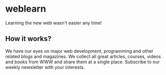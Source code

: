 # weblearn
Learning the new web wasn't easier any time!

## How it works?
We have our eyes on major web development, programming and other related blogs and magazines. We collect all great articles, courses, videos and books from WWW and share them at a single place. Subscribe to our weekly newsletter with your interests.
